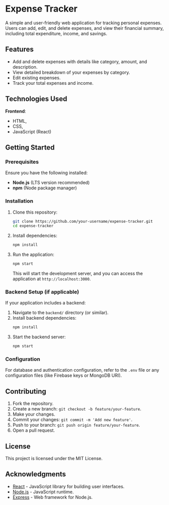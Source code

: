 # Expense Tracker

A simple and user-friendly web application for tracking personal expenses. Users can add, edit, and delete expenses, and view their financial summary, including total expenditure, income, and savings.

## Features
- Add and delete expenses with details like category, amount, and description.
- View detailed breakdown of your expenses by category.
- Edit existing expenses.
- Track your total expenses and income.

## Technologies Used
 **Frontend**: 
- HTML,
- CSS, 
- JavaScript (React)

## Getting Started

### Prerequisites
Ensure you have the following installed:
- **Node.js** (LTS version recommended)
- **npm** (Node package manager)

### Installation

1. Clone this repository:
    ```bash
    git clone https://github.com/your-username/expense-tracker.git
    cd expense-tracker
    ```

2. Install dependencies:
    ```bash
    npm install
    ```

3. Run the application:
    ```bash
    npm start
    ```

    This will start the development server, and you can access the application at `http://localhost:3000`.

### Backend Setup (if applicable)

If your application includes a backend:
1. Navigate to the `backend/` directory (or similar).
2. Install backend dependencies:
    ```bash
    npm install
    ```
3. Start the backend server:
    ```bash
    npm start
    ```

### Configuration

For database and authentication configuration, refer to the `.env` file or any configuration files (like Firebase keys or MongoDB URI).

## Contributing

1. Fork the repository.
2. Create a new branch: `git checkout -b feature/your-feature`.
3. Make your changes.
4. Commit your changes: `git commit -m 'Add new feature'`.
5. Push to your branch: `git push origin feature/your-feature`.
6. Open a pull request.

## License

This project is licensed under the MIT License.

## Acknowledgments
- [React](https://reactjs.org/) - JavaScript library for building user interfaces.
- [Node.js](https://nodejs.org/) - JavaScript runtime.
- [Express](https://expressjs.com/) - Web framework for Node.js.
